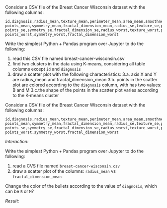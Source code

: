 
Consider a CSV file of the Breast Cancer Wisconsin dataset with the following columns:
~~~csv
id,diagnosis,radius_mean,texture_mean,perimeter_mean,area_mean,smoothness_mean,compactness_mean,concavity_mean,concave points_mean,symmetry_mean,fractal_dimension_mean,radius_se,texture_se,perimeter_se,area_se,smoothness_se,compactness_se,concavity_se,concave points_se,symmetry_se,fractal_dimension_se,radius_worst,texture_worst,perimeter_worst,area_worst,smoothness_worst,compactness_worst,concavity_worst,concave points_worst,symmetry_worst,fractal_dimension_worst
~~~

Write the simplest Python + Pandas program over Jupyter to do the following:

1. read this CSV file named breast-cancer-wisconsin.csv
2. find two clusters in the data using K-means, considering all table columns except `id` and `diagnosis`
3. draw a scatter plot with the following characteristics:
  3.a. axis X and Y are radius_mean and fractal_dimension_mean
  3.b. points in the scatter plot are colored according to the `diagnosis` column, with has two values: B and M
  3.c.the shape of the points in the scatter plot varies according to the K-means cluster



Consider a CSV file of the Breast Cancer Wisconsin dataset with the following columns:
~~~csv
id,diagnosis,radius_mean,texture_mean,perimeter_mean,area_mean,smoothness_mean,compactness_mean,concavity_mean,concave points_mean,symmetry_mean,fractal_dimension_mean,radius_se,texture_se,perimeter_se,area_se,smoothness_se,compactness_se,concavity_se,concave points_se,symmetry_se,fractal_dimension_se,radius_worst,texture_worst,perimeter_worst,area_worst,smoothness_worst,compactness_worst,concavity_worst,concave points_worst,symmetry_worst,fractal_dimension_worst
~~~

*Interaction:*

Write the simplest Python + Pandas program over Jupyter to do the following:
1. read a CVS file named `breast-cancer-wisconsin.csv`
2. draw a scatter plot of the columns: `radius_mean` vs `fractal_dimension_mean`

Change the color of the bullets according to the value of `diagnosis`, which can be `B` or `M`?

*Result:*